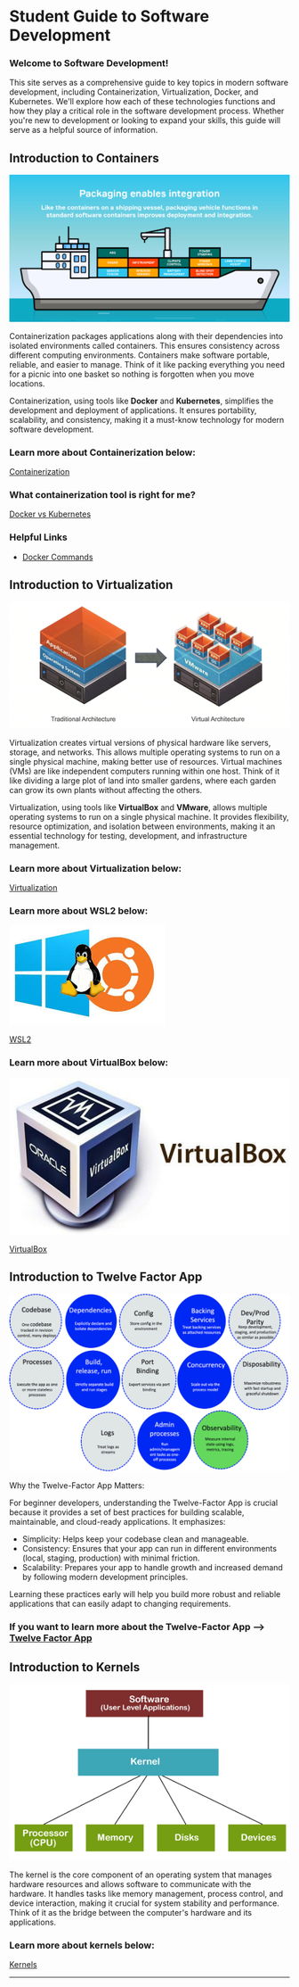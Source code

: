 # Student Guide to Software Development

### Welcome to Software Development!

This site serves as a comprehensive guide to key topics in modern software development, including Containerization, Virtualization, Docker, and Kubernetes. We'll explore how each of these technologies functions and how they play a critical role in the software development process. Whether you're new to development or looking to expand your skills, this guide will serve as a helpful source of information.


## Introduction to Containers


![Containers](./images/containers.jpg)

Containerization packages applications along with their dependencies into isolated environments called containers. This ensures consistency across different computing environments. Containers make software portable, reliable, and easier to manage. Think of it like packing everything you need for a picnic into one basket so nothing is forgotten when you move locations. 

Containerization, using tools like **Docker** and **Kubernetes**, simplifies the development and deployment of applications. It ensures portability, scalability, and consistency, making it a must-know technology for modern software development.

### Learn more about Containerization below:

[Containerization](https://github.com/cr432/is373guide/wiki/Containerization)

### What containerization tool is right for me?

[Docker vs Kubernetes](https://github.com/cr432/is373guide/wiki/Docker-vs-Kubernetes)

### Helpful Links
- [Docker Commands](https://github.com/cr432/is373guide/blob/development/dockercommands.md)

## Introduction to Virtualization

![Virtualization](./images/virtualization.png)

Virtualization creates virtual versions of physical hardware like servers, storage, and networks. This allows multiple operating systems to run on a single physical machine, making better use of resources. Virtual machines (VMs) are like independent computers running within one host. Think of it like dividing a large plot of land into smaller gardens, where each garden can grow its own plants without affecting the others.

Virtualization, using tools like **VirtualBox** and **VMware**, allows multiple operating systems to run on a single physical machine. It provides flexibility, resource optimization, and isolation between environments, making it an essential technology for testing, development, and infrastructure management.

### Learn more about Virtualization below:

[Virtualization](https://github.com/cr432/is373guide/blob/development/virtualization.md)

### Learn more about WSL2 below:

![WSL2](./images/wsl2.jpeg)

[WSL2](https://github.com/cr432/is373guide/wiki/WSL2)

### Learn more about VirtualBox below:

![VirtualBox](./images/VirtualBox.jpg)

[VirtualBox](https://github.com/cr432/is373guide/wiki/VirtualBox)

## Introduction to Twelve Factor App

![TwelveFactorApp](./images/TwelveFactorApp.jpg)

Why the Twelve-Factor App Matters:

For beginner developers, understanding the Twelve-Factor App is crucial because it provides a set of best practices for building scalable, maintainable, and cloud-ready applications. It emphasizes:

- Simplicity: Helps keep your codebase clean and manageable.
- Consistency: Ensures that your app can run in different environments (local, staging, production) with minimal friction.
- Scalability: Prepares your app to handle growth and increased demand by following modern development principles.

Learning these practices early will help you build more robust and reliable applications that can easily adapt to changing requirements.

### If you want to learn more about the Twelve-Factor App --> [Twelve Factor App](https://github.com/cr432/is373guide/wiki/Twelve-Factor-App)

## Introduction to Kernels

![Kernels](./images/kernel.png)

The kernel is the core component of an operating system that manages hardware resources and allows software to communicate with the hardware. It handles tasks like memory management, process control, and device interaction, making it crucial for system stability and performance. Think of it as the bridge between the computer's hardware and its applications.

### Learn more about kernels below:

[Kernels](https://github.com/cr432/is373guide/blob/development/kernel.md)

---
